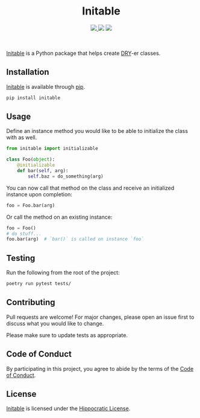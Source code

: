 <div align="center">
  <h1>Initable</h1>
  <a href=https://github.com/paysonwallach/initable/releases/latest>
    <img src=https://img.shields.io/github/v/release/paysonwallach/initable?style=flat-square>
  </a>
  <img src=https://img.shields.io/badge/license-HIP-994444?style=flat-square>
  </a>
  <a href=https://buymeacoffee.com/paysonwallach>
    <img src=https://img.shields.io/badge/donate-Buy%20me%20a%20coffee-yellow?style=flat-square>
  </a>
  <br>
  <br>
  <br>
</div>

[Initable](https://github.com/paysonwallach/initable) is a Python package that helps create [DRY](https://en.wikipedia.org/wiki/Don't_repeat_yourself)-er classes.

## Installation

[Initable](https://github.com/paysonwallach/initable) is available through [pip](https://pypi.org/project/initable/).

```bash
pip install initable
```

## Usage

Define an instance method you would like to be able to initialize the class with as well.

```python
from initable import initializable

class Foo(object):
    @initializable
    def bar(self, arg):
        self.baz = do_something(arg)
```

You can now call that method on the class and receive an initialized instance upon completion:

```python
foo = Foo.bar(arg)
```

Or call the method on an existing instance:

```python
foo = Foo()
# do stuff...
foo.bar(arg)  # `bar()` is called on instance `foo`
```

## Testing

Run the following from the root of the project:

```bash
poetry run pytest tests/
```

## Contributing

Pull requests are welcome! For major changes, please open an issue first to discuss what you would like to change.

Please make sure to update tests as appropriate.

## Code of Conduct

By participating in this project, you agree to abide by the terms of the [Code of Conduct](https://github.com/paysonwallach/venn/blob/master/CODE_OF_CONDUCT.md).

## License
[Initable](https://github.com/paysonwallach/initable) is licensed under the [Hippocratic License](https://firstdonoharm.dev).
